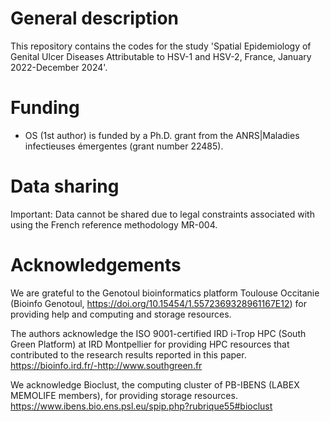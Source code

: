 # General description


This repository contains the codes for the study 'Spatial Epidemiology of Genital Ulcer Diseases Attributable to HSV-1 and HSV-2, France, January 2022-December 2024'. 



# Funding

* OS (1st author) is funded by a Ph.D. grant from the ANRS|Maladies infectieuses émergentes (grant number 22485).

# Data sharing

Important: Data cannot be shared due to legal constraints associated with using the French reference methodology MR-004. 


# Acknowledgements

We are grateful to the Genotoul bioinformatics platform Toulouse Occitanie (Bioinfo Genotoul, https://doi.org/10.15454/1.5572369328961167E12) for providing help and computing and storage resources.

The authors acknowledge the  ISO 9001-certified IRD i-Trop HPC (South Green Platform) at IRD Montpellier for providing HPC resources that contributed to the research results reported in this paper. https://bioinfo.ird.fr/-http://www.southgreen.fr

We acknowledge Bioclust, the computing cluster of PB-IBENS (LABEX MEMOLIFE members), for providing storage resources. https://www.ibens.bio.ens.psl.eu/spip.php?rubrique55#bioclust
